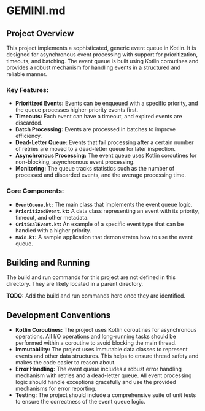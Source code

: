 # GEMINI.md

## Project Overview

This project implements a sophisticated, generic event queue in Kotlin. It is designed for asynchronous event processing with support for prioritization, timeouts, and batching. The event queue is built using Kotlin coroutines and provides a robust mechanism for handling events in a structured and reliable manner.

### Key Features:

*   **Prioritized Events:** Events can be enqueued with a specific priority, and the queue processes higher-priority events first.
*   **Timeouts:** Each event can have a timeout, and expired events are discarded.
*   **Batch Processing:** Events are processed in batches to improve efficiency.
*   **Dead-Letter Queue:** Events that fail processing after a certain number of retries are moved to a dead-letter queue for later inspection.
*   **Asynchronous Processing:** The event queue uses Kotlin coroutines for non-blocking, asynchronous event processing.
*   **Monitoring:** The queue tracks statistics such as the number of processed and discarded events, and the average processing time.

### Core Components:

*   **`EventQueue.kt`:** The main class that implements the event queue logic.
*   **`PrioritizedEvent.kt`:** A data class representing an event with its priority, timeout, and other metadata.
*   **`CriticalEvent.kt`:** An example of a specific event type that can be handled with a higher priority.
*   **`Main.kt`:** A sample application that demonstrates how to use the event queue.

## Building and Running

The build and run commands for this project are not defined in this directory. They are likely located in a parent directory.

**TODO:** Add the build and run commands here once they are identified.

## Development Conventions

*   **Kotlin Coroutines:** The project uses Kotlin coroutines for asynchronous operations. All I/O operations and long-running tasks should be performed within a coroutine to avoid blocking the main thread.
*   **Immutability:** The project uses immutable data classes to represent events and other data structures. This helps to ensure thread safety and makes the code easier to reason about.
*   **Error Handling:** The event queue includes a robust error handling mechanism with retries and a dead-letter queue. All event processing logic should handle exceptions gracefully and use the provided mechanisms for error reporting.
*   **Testing:** The project should include a comprehensive suite of unit tests to ensure the correctness of the event queue logic.


